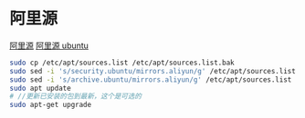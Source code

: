 # 阿里源

[阿里源](https://developer.aliyun.com/mirror/)
[阿里源 ubuntu](https://developer.aliyun.com/mirror/ubuntu)

```bash
sudo cp /etc/apt/sources.list /etc/apt/sources.list.bak
sudo sed -i 's/security.ubuntu/mirrors.aliyun/g' /etc/apt/sources.list
sudo sed -i 's/archive.ubuntu/mirrors.aliyun/g' /etc/apt/sources.list
sudo apt update
# //更新已安装的包到最新，这个是可选的
sudo apt-get upgrade
```
